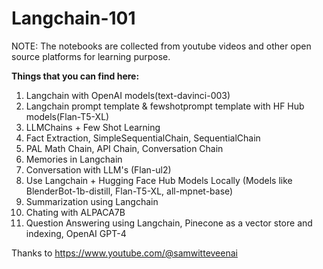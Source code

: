 # Langchain-101

NOTE: The notebooks are collected from youtube videos and other open source platforms for learning purpose.

**Things that you can find here:**

1. Langchain with OpenAI models(text-davinci-003)
2. Langchain prompt template & fewshotprompt template with HF Hub models(Flan-T5-XL)
3. LLMChains + Few Shot Learning
4. Fact Extraction, SimpleSequentialChain, SequentialChain
5. PAL Math Chain, API Chain, Conversation Chain
6. Memories in Langchain
7. Conversation with LLM's (Flan-ul2)
8. Use Langchain + Hugging Face Hub Models Locally (Models like BlenderBot-1b-distill, Flan-T5-XL, all-mpnet-base)
9. Summarization using Langchain
10. Chating with ALPACA7B
11. Question Answering using Langchain, Pinecone as a vector store and indexing, OpenAI GPT-4



Thanks to https://www.youtube.com/@samwitteveenai
